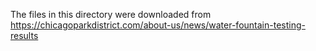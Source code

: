 The files in this directory were downloaded from
https://chicagoparkdistrict.com/about-us/news/water-fountain-testing-results
